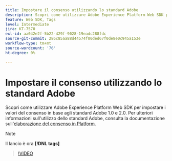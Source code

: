 ```yaml
---
title: Impostare il consenso utilizzando lo standard Adobe
description: Scopri come utilizzare Adobe Experience Platform Web SDK per impostare i valori del consenso in base agli standard Adobe 1.0 e 2.0.
feature: Web SDK, Tags
level: Intermediate
jira: KT-7570
exl-id: aa042e2f-5b22-429f-9028-19eadc288fdc
source-git-commit: 286c85aa88d44574f00ded67f0de8e0c945a153e
workflow-type: tm+mt
source-wordcount: '76'
ht-degree: 0%

---
```


# Impostare il consenso utilizzando lo standard Adobe

Scopri come utilizzare Adobe Experience Platform Web SDK per impostare i valori del consenso in base agli standard Adobe 1.0 e 2.0. Per ulteriori informazioni sull&#39;utilizzo dello standard Adobe, consulta la documentazione sull&#39;[elaborazione del consenso in Platform](https://experienceleague.adobe.com/docs/experience-platform/landing/governance-privacy-security/consent/iab/overview.html?lang=it).

>[!NOTE]
>
> Il lancio è ora **[!DNL tags]**

>[!VIDEO](https://video.tv.adobe.com/v/3448804/?learn=on&enablevpops&captions=ita)
